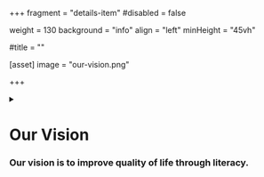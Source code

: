 +++
fragment = "details-item"
#disabled = false

weight = 130
background = "info"
align = "left"
minHeight = "45vh"

#title = ""

[asset]
  image = "our-vision.png"

+++

<details>
<summary>

# Our Vision
### Our vision is to improve quality of life through literacy.

</summary>

***

With our expertise, broad community network, resources, and years of experience serving diverse literacy needs, Project READ is a key resource for adult and family literacy services and education in Waterloo-Wellington. We are committed to ensuring that every individual has access to literacy and Essential Skills training needed to learn, grow, and flourish.

</details>
  




